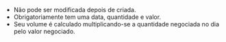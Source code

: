 - Não pode ser modificada depois de criada.
- Obrigatoriamente tem uma data, quantidade e valor.
- Seu volume é calculado multiplicando-se a quantidade negociada no dia pelo valor negociado.